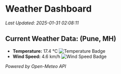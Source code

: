 
# Weather Dashboard

_Last Updated: 2025-01-31 02:08:11_

## Current Weather Data: (Pune, MH)
- **Temperature:** 17.4 °C ![Temperature Badge](https://img.shields.io/badge/Temperature-Low%20Temp-blue)
- **Wind Speed:** 4.6 km/h ![Wind Speed Badge](https://img.shields.io/badge/Wind%20Speed-Low%20Wind-blue)

*Powered by Open-Meteo API*
